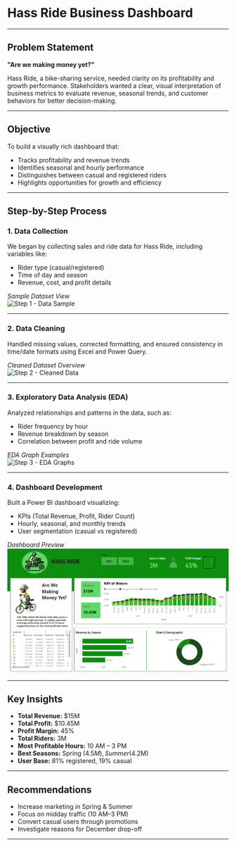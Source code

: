 # Hass Ride Business Dashboard

---

## Problem Statement

**"Are we making money yet?"**

Hass Ride, a bike-sharing service, needed clarity on its profitability and growth performance. Stakeholders wanted a clear, visual interpretation of business metrics to evaluate revenue, seasonal trends, and customer behaviors for better decision-making.

---

## Objective

To build a visually rich dashboard that:

- Tracks profitability and revenue trends
- Identifies seasonal and hourly performance
- Distinguishes between casual and registered riders
- Highlights opportunities for growth and efficiency

---

## Step-by-Step Process

###  1. Data Collection

We began by collecting sales and ride data for Hass Ride, including variables like:

- Rider type (casual/registered)
- Time of day and season
- Revenue, cost, and profit details

_Sample Dataset View_  
![Step 1 - Data Sample](images/step1_data_sample.png)

---

### 2. Data Cleaning

Handled missing values, corrected formatting, and ensured consistency in time/date formats using Excel and Power Query.

_Cleaned Dataset Overview_  
![Step 2 - Cleaned Data](images/step2_cleaned_data.png)

---

###  3. Exploratory Data Analysis (EDA)

Analyzed relationships and patterns in the data, such as:

- Rider frequency by hour
- Revenue breakdown by season
- Correlation between profit and ride volume

 _EDA Graph Examples_  
![Step 3 - EDA Graphs](images/step3_eda_graphs.png)

---

### 4. Dashboard Development

Built a Power BI dashboard visualizing:

- KPIs (Total Revenue, Profit, Rider Count)
- Hourly, seasonal, and monthly trends
- User segmentation (casual vs registered)

 _Dashboard Preview_  
![Step 4 - Final Dashboard](Hassride-sales-DB.png)

---

## Key Insights

-  **Total Revenue:** $15M  
-  **Total Profit:** $10.45M  
-  **Profit Margin:** 45%  
-  **Total Riders:** 3M  
-  **Most Profitable Hours:** 10 AM – 3 PM  
-  **Best Seasons:** Spring ($4.5M), Summer ($4.2M)  
-  **User Base:** 81% registered, 19% casual  

---

## Recommendations

- Increase marketing in Spring & Summer
- Focus on midday traffic (10 AM–3 PM)
- Convert casual users through promotions
- Investigate reasons for December drop-off

---



